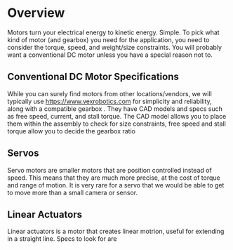 <!-- TITLE: Motors -->
<!-- SUBTITLE: Motor Selection -->

# Overview
Motors turn your electrical energy to kinetic energy. Simple. To pick what kind of motor (and gearbox) you need for the application, you need to consider the torque, speed, and weight/size constraints. You will probably want a conventional DC motor unless you have a special reason not to.

## Conventional DC Motor Specifications
While you can surely find motors from other locations/vendors, we will typically use https://www.vexrobotics.com for simplicity and reliability, along with a compatible gearbox . They have CAD models and specs such as free speed, current, and stall torque. The CAD model allows you to place them within the assembly to check for size constraints, free speed and stall torque allow you to decide the gearbox ratio
## Servos
Servo motors are smaller motors that are position controlled instead of speed. This means that they are much more precise, at the cost of torque and range of motion. It is very rare for a servo that we would be able to get to move more than a small camera or sensor. 
## Linear Actuators
Linear actuators is a motor that creates linear motrion, useful for extending in a straight line. Specs to look for are 